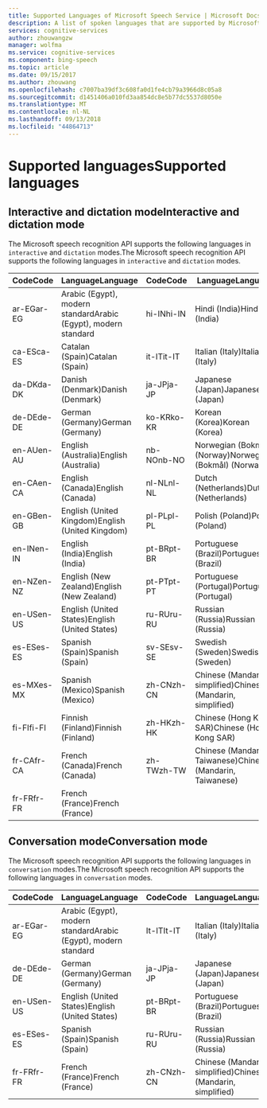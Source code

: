 ```yaml
---
title: Supported Languages of Microsoft Speech Service | Microsoft Docs
description: A list of spoken languages that are supported by Microsoft Speech Service.
services: cognitive-services
author: zhouwangzw
manager: wolfma
ms.service: cognitive-services
ms.component: bing-speech
ms.topic: article
ms.date: 09/15/2017
ms.author: zhouwang
ms.openlocfilehash: c7007ba39df3c608fa0d1fe4cb79a3966d8c05a8
ms.sourcegitcommit: d1451406a010fd3aa854dc8e5b77dc5537d8050e
ms.translationtype: MT
ms.contentlocale: nl-NL
ms.lasthandoff: 09/13/2018
ms.locfileid: "44864713"
---
```

# <a name="supported-languages"></a><span data-ttu-id="745f7-103">Supported languages</span><span class="sxs-lookup"><span data-stu-id="745f7-103">Supported languages</span></span>

## <a name="interactive-and-dictation-mode"></a><span data-ttu-id="745f7-104">Interactive and dictation mode</span><span class="sxs-lookup"><span data-stu-id="745f7-104">Interactive and dictation mode</span></span>

<span data-ttu-id="745f7-105">The Microsoft speech recognition API supports the following languages in `interactive` and `dictation` modes.</span><span class="sxs-lookup"><span data-stu-id="745f7-105">The Microsoft speech recognition API supports the following languages in `interactive` and `dictation` modes.</span></span> 

|<span data-ttu-id="745f7-106">Code</span><span class="sxs-lookup"><span data-stu-id="745f7-106">Code</span></span> | <span data-ttu-id="745f7-107">Language</span><span class="sxs-lookup"><span data-stu-id="745f7-107">Language</span></span> | <span data-ttu-id="745f7-108">Code</span><span class="sxs-lookup"><span data-stu-id="745f7-108">Code</span></span> | <span data-ttu-id="745f7-109">Language</span><span class="sxs-lookup"><span data-stu-id="745f7-109">Language</span></span> |
|-----|-----|-----|-----|
| <span data-ttu-id="745f7-110">ar-EG</span><span class="sxs-lookup"><span data-stu-id="745f7-110">ar-EG</span></span> | <span data-ttu-id="745f7-111">Arabic (Egypt), modern standard</span><span class="sxs-lookup"><span data-stu-id="745f7-111">Arabic (Egypt), modern standard</span></span> | <span data-ttu-id="745f7-112">hi-IN</span><span class="sxs-lookup"><span data-stu-id="745f7-112">hi-IN</span></span> | <span data-ttu-id="745f7-113">Hindi (India)</span><span class="sxs-lookup"><span data-stu-id="745f7-113">Hindi (India)</span></span> |
| <span data-ttu-id="745f7-114">ca-ES</span><span class="sxs-lookup"><span data-stu-id="745f7-114">ca-ES</span></span> | <span data-ttu-id="745f7-115">Catalan (Spain)</span><span class="sxs-lookup"><span data-stu-id="745f7-115">Catalan (Spain)</span></span> | <span data-ttu-id="745f7-116">it-IT</span><span class="sxs-lookup"><span data-stu-id="745f7-116">it-IT</span></span> | <span data-ttu-id="745f7-117">Italian (Italy)</span><span class="sxs-lookup"><span data-stu-id="745f7-117">Italian (Italy)</span></span>  |
| <span data-ttu-id="745f7-118">da-DK</span><span class="sxs-lookup"><span data-stu-id="745f7-118">da-DK</span></span> | <span data-ttu-id="745f7-119">Danish (Denmark)</span><span class="sxs-lookup"><span data-stu-id="745f7-119">Danish (Denmark)</span></span> | <span data-ttu-id="745f7-120">ja-JP</span><span class="sxs-lookup"><span data-stu-id="745f7-120">ja-JP</span></span> | <span data-ttu-id="745f7-121">Japanese (Japan)</span><span class="sxs-lookup"><span data-stu-id="745f7-121">Japanese (Japan)</span></span> |
| <span data-ttu-id="745f7-122">de-DE</span><span class="sxs-lookup"><span data-stu-id="745f7-122">de-DE</span></span> | <span data-ttu-id="745f7-123">German (Germany)</span><span class="sxs-lookup"><span data-stu-id="745f7-123">German (Germany)</span></span> |<span data-ttu-id="745f7-124">ko-KR</span><span class="sxs-lookup"><span data-stu-id="745f7-124">ko-KR</span></span> | <span data-ttu-id="745f7-125">Korean (Korea)</span><span class="sxs-lookup"><span data-stu-id="745f7-125">Korean (Korea)</span></span> |
| <span data-ttu-id="745f7-126">en-AU</span><span class="sxs-lookup"><span data-stu-id="745f7-126">en-AU</span></span> | <span data-ttu-id="745f7-127">English (Australia)</span><span class="sxs-lookup"><span data-stu-id="745f7-127">English (Australia)</span></span> |<span data-ttu-id="745f7-128">nb-NO</span><span class="sxs-lookup"><span data-stu-id="745f7-128">nb-NO</span></span> | <span data-ttu-id="745f7-129">Norwegian (Bokmål) (Norway)</span><span class="sxs-lookup"><span data-stu-id="745f7-129">Norwegian (Bokmål) (Norway)</span></span>  |
| <span data-ttu-id="745f7-130">en-CA</span><span class="sxs-lookup"><span data-stu-id="745f7-130">en-CA</span></span> | <span data-ttu-id="745f7-131">English (Canada)</span><span class="sxs-lookup"><span data-stu-id="745f7-131">English (Canada)</span></span> | <span data-ttu-id="745f7-132">nl-NL</span><span class="sxs-lookup"><span data-stu-id="745f7-132">nl-NL</span></span> | <span data-ttu-id="745f7-133">Dutch (Netherlands)</span><span class="sxs-lookup"><span data-stu-id="745f7-133">Dutch (Netherlands)</span></span>   |
| <span data-ttu-id="745f7-134">en-GB</span><span class="sxs-lookup"><span data-stu-id="745f7-134">en-GB</span></span> | <span data-ttu-id="745f7-135">English (United Kingdom)</span><span class="sxs-lookup"><span data-stu-id="745f7-135">English (United Kingdom)</span></span> |<span data-ttu-id="745f7-136">pl-PL</span><span class="sxs-lookup"><span data-stu-id="745f7-136">pl-PL</span></span> | <span data-ttu-id="745f7-137">Polish (Poland)</span><span class="sxs-lookup"><span data-stu-id="745f7-137">Polish (Poland)</span></span> |
| <span data-ttu-id="745f7-138">en-IN</span><span class="sxs-lookup"><span data-stu-id="745f7-138">en-IN</span></span> | <span data-ttu-id="745f7-139">English (India)</span><span class="sxs-lookup"><span data-stu-id="745f7-139">English (India)</span></span> | <span data-ttu-id="745f7-140">pt-BR</span><span class="sxs-lookup"><span data-stu-id="745f7-140">pt-BR</span></span> | <span data-ttu-id="745f7-141">Portuguese (Brazil)</span><span class="sxs-lookup"><span data-stu-id="745f7-141">Portuguese (Brazil)</span></span>  |
| <span data-ttu-id="745f7-142">en-NZ</span><span class="sxs-lookup"><span data-stu-id="745f7-142">en-NZ</span></span> | <span data-ttu-id="745f7-143">English (New Zealand)</span><span class="sxs-lookup"><span data-stu-id="745f7-143">English (New Zealand)</span></span> |<span data-ttu-id="745f7-144">pt-PT</span><span class="sxs-lookup"><span data-stu-id="745f7-144">pt-PT</span></span> | <span data-ttu-id="745f7-145">Portuguese (Portugal)</span><span class="sxs-lookup"><span data-stu-id="745f7-145">Portuguese (Portugal)</span></span>  |
| <span data-ttu-id="745f7-146">en-US</span><span class="sxs-lookup"><span data-stu-id="745f7-146">en-US</span></span> | <span data-ttu-id="745f7-147">English (United States)</span><span class="sxs-lookup"><span data-stu-id="745f7-147">English (United States)</span></span> | <span data-ttu-id="745f7-148">ru-RU</span><span class="sxs-lookup"><span data-stu-id="745f7-148">ru-RU</span></span> | <span data-ttu-id="745f7-149">Russian (Russia)</span><span class="sxs-lookup"><span data-stu-id="745f7-149">Russian (Russia)</span></span> |
| <span data-ttu-id="745f7-150">es-ES</span><span class="sxs-lookup"><span data-stu-id="745f7-150">es-ES</span></span> | <span data-ttu-id="745f7-151">Spanish (Spain)</span><span class="sxs-lookup"><span data-stu-id="745f7-151">Spanish (Spain)</span></span> | <span data-ttu-id="745f7-152">sv-SE</span><span class="sxs-lookup"><span data-stu-id="745f7-152">sv-SE</span></span> | <span data-ttu-id="745f7-153">Swedish (Sweden)</span><span class="sxs-lookup"><span data-stu-id="745f7-153">Swedish (Sweden)</span></span> |
| <span data-ttu-id="745f7-154">es-MX</span><span class="sxs-lookup"><span data-stu-id="745f7-154">es-MX</span></span> | <span data-ttu-id="745f7-155">Spanish (Mexico)</span><span class="sxs-lookup"><span data-stu-id="745f7-155">Spanish (Mexico)</span></span> |<span data-ttu-id="745f7-156">zh-CN</span><span class="sxs-lookup"><span data-stu-id="745f7-156">zh-CN</span></span> | <span data-ttu-id="745f7-157">Chinese (Mandarin, simplified)</span><span class="sxs-lookup"><span data-stu-id="745f7-157">Chinese (Mandarin, simplified)</span></span>  |
| <span data-ttu-id="745f7-158">fi-FI</span><span class="sxs-lookup"><span data-stu-id="745f7-158">fi-FI</span></span> | <span data-ttu-id="745f7-159">Finnish (Finland)</span><span class="sxs-lookup"><span data-stu-id="745f7-159">Finnish (Finland)</span></span> |<span data-ttu-id="745f7-160">zh-HK</span><span class="sxs-lookup"><span data-stu-id="745f7-160">zh-HK</span></span> | <span data-ttu-id="745f7-161">Chinese (Hong Kong SAR)</span><span class="sxs-lookup"><span data-stu-id="745f7-161">Chinese (Hong Kong SAR)</span></span> |
| <span data-ttu-id="745f7-162">fr-CA</span><span class="sxs-lookup"><span data-stu-id="745f7-162">fr-CA</span></span> | <span data-ttu-id="745f7-163">French (Canada)</span><span class="sxs-lookup"><span data-stu-id="745f7-163">French (Canada)</span></span> | <span data-ttu-id="745f7-164">zh-TW</span><span class="sxs-lookup"><span data-stu-id="745f7-164">zh-TW</span></span> | <span data-ttu-id="745f7-165">Chinese (Mandarin, Taiwanese)</span><span class="sxs-lookup"><span data-stu-id="745f7-165">Chinese (Mandarin, Taiwanese)</span></span>|
| <span data-ttu-id="745f7-166">fr-FR</span><span class="sxs-lookup"><span data-stu-id="745f7-166">fr-FR</span></span> | <span data-ttu-id="745f7-167">French (France)</span><span class="sxs-lookup"><span data-stu-id="745f7-167">French (France)</span></span> | ||

## <a name="conversation-mode"></a><span data-ttu-id="745f7-168">Conversation mode</span><span class="sxs-lookup"><span data-stu-id="745f7-168">Conversation mode</span></span>

<span data-ttu-id="745f7-169">The Microsoft speech recognition API supports the following languages in `conversation` modes.</span><span class="sxs-lookup"><span data-stu-id="745f7-169">The Microsoft speech recognition API supports the following languages in `conversation` modes.</span></span> 

| <span data-ttu-id="745f7-170">Code</span><span class="sxs-lookup"><span data-stu-id="745f7-170">Code</span></span> | <span data-ttu-id="745f7-171">Language</span><span class="sxs-lookup"><span data-stu-id="745f7-171">Language</span></span> | <span data-ttu-id="745f7-172">Code</span><span class="sxs-lookup"><span data-stu-id="745f7-172">Code</span></span> | <span data-ttu-id="745f7-173">Language</span><span class="sxs-lookup"><span data-stu-id="745f7-173">Language</span></span> |
|-----|-----|-----|-----|
| <span data-ttu-id="745f7-174">ar-EG</span><span class="sxs-lookup"><span data-stu-id="745f7-174">ar-EG</span></span> | <span data-ttu-id="745f7-175">Arabic (Egypt), modern standard</span><span class="sxs-lookup"><span data-stu-id="745f7-175">Arabic (Egypt), modern standard</span></span> | <span data-ttu-id="745f7-176">It-IT</span><span class="sxs-lookup"><span data-stu-id="745f7-176">It-IT</span></span> | <span data-ttu-id="745f7-177">Italian (Italy)</span><span class="sxs-lookup"><span data-stu-id="745f7-177">Italian (Italy)</span></span> |
| <span data-ttu-id="745f7-178">de-DE</span><span class="sxs-lookup"><span data-stu-id="745f7-178">de-DE</span></span> | <span data-ttu-id="745f7-179">German (Germany)</span><span class="sxs-lookup"><span data-stu-id="745f7-179">German (Germany)</span></span> | <span data-ttu-id="745f7-180">ja-JP</span><span class="sxs-lookup"><span data-stu-id="745f7-180">ja-JP</span></span> | <span data-ttu-id="745f7-181">Japanese (Japan)</span><span class="sxs-lookup"><span data-stu-id="745f7-181">Japanese (Japan)</span></span> |
| <span data-ttu-id="745f7-182">en-US</span><span class="sxs-lookup"><span data-stu-id="745f7-182">en-US</span></span> | <span data-ttu-id="745f7-183">English (United States)</span><span class="sxs-lookup"><span data-stu-id="745f7-183">English (United States)</span></span> | <span data-ttu-id="745f7-184">pt-BR</span><span class="sxs-lookup"><span data-stu-id="745f7-184">pt-BR</span></span> | <span data-ttu-id="745f7-185">Portuguese (Brazil)</span><span class="sxs-lookup"><span data-stu-id="745f7-185">Portuguese (Brazil)</span></span> |
| <span data-ttu-id="745f7-186">es-ES</span><span class="sxs-lookup"><span data-stu-id="745f7-186">es-ES</span></span> | <span data-ttu-id="745f7-187">Spanish (Spain)</span><span class="sxs-lookup"><span data-stu-id="745f7-187">Spanish (Spain)</span></span> | <span data-ttu-id="745f7-188">ru-RU</span><span class="sxs-lookup"><span data-stu-id="745f7-188">ru-RU</span></span> | <span data-ttu-id="745f7-189">Russian (Russia)</span><span class="sxs-lookup"><span data-stu-id="745f7-189">Russian (Russia)</span></span> |
| <span data-ttu-id="745f7-190">fr-FR</span><span class="sxs-lookup"><span data-stu-id="745f7-190">fr-FR</span></span> | <span data-ttu-id="745f7-191">French (France)</span><span class="sxs-lookup"><span data-stu-id="745f7-191">French (France)</span></span> | <span data-ttu-id="745f7-192">zh-CN</span><span class="sxs-lookup"><span data-stu-id="745f7-192">zh-CN</span></span> | <span data-ttu-id="745f7-193">Chinese (Mandarin, simplified)</span><span class="sxs-lookup"><span data-stu-id="745f7-193">Chinese (Mandarin, simplified)</span></span> |
